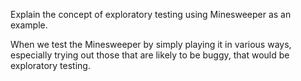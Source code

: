 <panel header="Q: Explain the concept of exploratory testing using Minesweeper as an example.">
<question has-input="true">

Explain the concept of exploratory testing using Minesweeper as an example.

<div slot="answer">

When we test the Minesweeper by simply playing it in various ways, especially trying out those that are likely to be buggy, that would be exploratory testing.

</div>
</question>
</panel>
